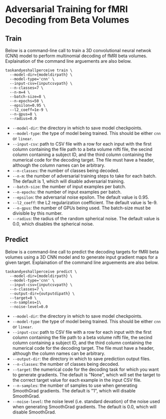 # Adversarial Training for fMRI Decoding from Beta Volumes

## Train

Below is a command-line call to train a 3D convolutional neural netwok (CNN) model to perform multinomial decoding of fMRI beta volumes. Explaination of the command line arguements are also below.

```
taskandyeshallperceive train \
  --model-dir={modeldirpath} \
  --model-type='cnn' \
  --input-csv={inputcsvpath} \
  --n-classes=7 \
  --n-m=4 \
  --batch-size=8 \
  --n-epochs=50 \
  --epsilon=0.95 \
  --l2_coeff=1e-9 \
  --n-gpus=8 \
  --radius=0.0
```

- `--model-dir`: the directory in which to save model checkpoints.
- `--model-type`: the type of model being trained. This should be either `cnn` or `linear`.
- `--input-csv`: path to CSV file with a row for each input with the first column containing the file path to a beta volume nifti file, the secind column containing a subject ID, and the third column containing the numerical code for the decoding target. The file must have a header, although the column names can be arbitrary.
- `--n-classes`: the number of classes being decoded.
- `--n-m`: the number of adversarial training steps to take for each batch. The default is 1, which will disable adversarial training.
- `--batch-size`: the number of input examples per batch.
- `--n-epochs`: the number of input examples per batch.
- `--epsilon`: the adversarial noise epsilon. The default value is 0.95.
- `--l2_coeff`: the L2 regularization coefficient. The default value is 1e-9.
- `--n-gpus`: the number of GPUs being used. The batch-size must be divisible by this number.
- `--radius`: the radius of the random spherical noise. The default value is 0.0, which disables the spherical noise.


## Predict

Below is a command-line call to predict the decoding targets for fMRI beta volumes using a 3D CNN model and to generate input gradient maps for a given target. Explaination of the command line arguements are also below.

```
taskandyeshallperceive predict \
  --model-dir={modeldirpath} \
  --model-type='cnn' \
  --input-csv={inputcsvpath} \
  --n-classes=7 \
  --output-dir={outputdipath} \
  --target=0 \
  --n-samples=1\
  --noise-level=0.0
```

- `--model-dir`: the directory in which to save model checkpoints.
- `--model-type`: the type of model being trained. This should be either `cnn` or `linear`.
- `--input-csv`: path to CSV file with a row for each input with the first column containing the file path to a beta volume nifti file, the secind column containing a subject ID, and the third column containing the numerical code for the decoding target. The file must have a header, although the column names can be arbitrary.
- `--output-dir`: the directory in which to save prediction output files.
- `--n-classes`: the number of classes being decoded.
- `--target`: the numerical code for the decoding task for which you want to generate gradients. The default is "None", which will set the target to the correct target value for each example in the input CSV file.
- `--n-samples`: the number of samples to use when generating SmoothGrad gradients. The default is "1", which will disable SmoothGrad.
- `--noise-level`: the noise level (i.e. standard devation) of the noise used when generating SmoothGrad gradients. The default is 0.0, which will disable SmoothGrad.
